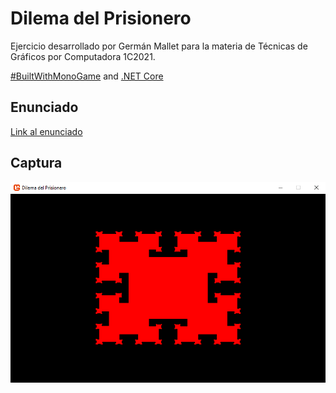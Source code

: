 # Dilema del Prisionero
Ejercicio desarrollado por Germán Mallet para la materia de Técnicas de Gráficos por Computadora 1C2021.

[#BuiltWithMonoGame](http://www.monogame.net) and [.NET Core](https://dotnet.microsoft.com)

## Enunciado
[Link al enunciado](https://github.com/Germallet/DilemaDelPrisionero/blob/main/Enunciado.pdf)

## Captura
![Captura](https://github.com/Germallet/DilemaDelPrisionero/blob/main/Captura.png)
